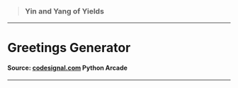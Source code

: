 > ### Yin and Yang of Yields 
 --- 
 # Greetings Generator
 #### Source: [codesignal.com](https://codesignal.com/) Python Arcade 
 --- 
